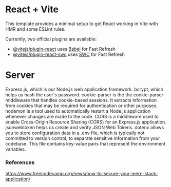 # React + Vite

This template provides a minimal setup to get React working in Vite with HMR and some ESLint rules.

Currently, two official plugins are available:

- [@vitejs/plugin-react](https://github.com/vitejs/vite-plugin-react/blob/main/packages/plugin-react/README.md) uses [Babel](https://babeljs.io/) for Fast Refresh
- [@vitejs/plugin-react-swc](https://github.com/vitejs/vite-plugin-react-swc) uses [SWC](https://swc.rs/) for Fast Refresh

# Server

Express.js, which is our Node.js web application framework.
bcrypt, which helps us hash the user's password.
cookie-parser is the the cookie-parser middleware that handles cookie-based sessions. It extracts information from cookies that may be required for authentication or other purposes.
nodemon is a tool used to automatically restart a Node.js application whenever changes are made to the code.
CORS is a middleware used to enable Cross-Origin Resource Sharing (CORS) for an Express.js application.
jsonwebtoken helps us create and verify JSON Web Tokens.
dotenv allows you to store configuration data in a .env file, which is typically not committed to version control, to separate sensitive information from your codebase. This file contains key-value pairs that represent the environment variables.

### References

https://www.freecodecamp.org/news/how-to-secure-your-mern-stack-application/

